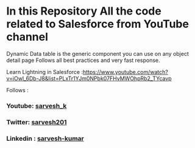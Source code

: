 # In this Repository All the code related to Salesforce from YouTube channel 

Dynamic Data table is the generic component you can use on any object detail page
Follows all best practices and very fast response. 


Learn Lightning in Salesforce :https://www.youtube.com/watch?v=iOwl_6Db-J8&list=PLxTr1YJm0NPbk07FHvMWOhpRb2_TYcavp


Follows :
### Youtube: [sarvesh_k](https://www.youtube.com/channel/UC4CI3iR9WpLUdc3DHF0n-1A?view_as=subscriber)

### Twitter: [sarvesh201](https://twitter.com/sarvesh201)

### Linkedin : [sarvesh-kumar](https://www.linkedin.com/in/sarvesh-kumar)

